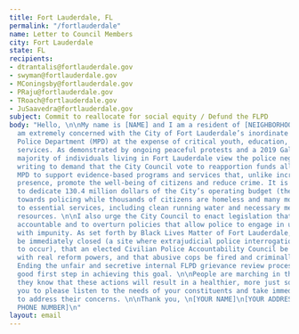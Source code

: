 ```yaml
---
title: Fort Lauderdale, FL
permalink: "/fortlauderdale"
name: Letter to Council Members
city: Fort Lauderdale
state: FL
recipients:
- dtrantalis@fortlauderdale.gov
- swyman@fortlauderdale.gov
- MConingsby@fortlauderdale.gov
- PRaju@fortlauderdale.gov
- TRoach@fortlauderdale.gov
- JuSaavedra@fortlauderdale.gov
subject: Commit to reallocate for social equity / Defund the FLPD
body: "Hello, \n\nMy name is [NAME] and I am a resident of [NEIGHBORHOOD/CITY]. I
  am extremely concerned with the City of Fort Lauderdale’s inordinate investment in the Fort Lauderdale
  Police Department (MPD) at the expense of critical youth, education, senior, and health
  services. As demonstrated by ongoing peaceful protests and a 2019 Gallup poll, a
  majority of individuals living in Fort Lauderdale view the police negatively. \n\nI am therefore
  writing to demand that the City Council vote to reapportion funds allocated to the
  MPD to support evidence-based programs and services that, unlike increased police
  presence, promote the well-being of citizens and reduce crime. It is morally reprehensible
  to dedicate 130.4 million dollars of the City’s operating budget (the budget's highest expenditure)
  towards policing while thousands of citizens are homeless and many more lack access
  to essential services, including clean running water and necessary mental health
  resources. \n\nI also urge the City Council to enact legislation that holds police
  accountable and to overturn policies that allow police to engage in unlawful behavior
  with impunity. As set forth by Black Lives Matter of Fort Lauderdale, I ask that Homan Square
  be immediately closed (a site where extrajudicial police interrogations are known
  to occur), that an elected Civilian Police Accountability Council be established
  with real reform powers, and that abusive cops be fired and criminally charged.
  Ending the unfair and secretive internal FLPD grievance review process would be a
  good first step in achieving this goal. \n\nPeople are marching in the streets because
  they know that these actions will result in a healthier, more just society. I implore
  you to please listen to the needs of your constituents and take immediate action
  to address their concerns. \n\nThank you, \n[YOUR NAME]\n[YOUR ADDRESS]\n[YOUR EMAIL]\n[YOUR
  PHONE NUMBER]\n"
layout: email
---
```



